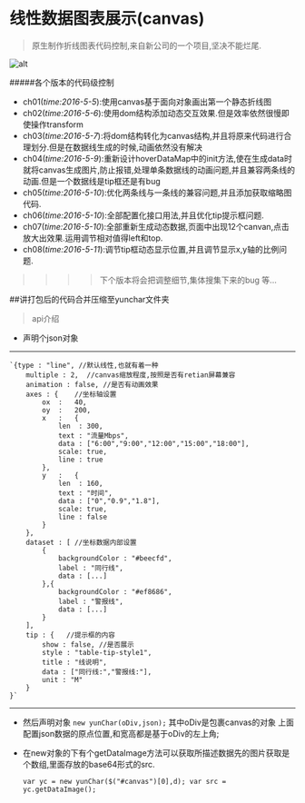 # 线性数据图表展示(canvas)
>原生制作折线图表代码控制,来自新公司的一个项目,坚决不能烂尾.

![alt](http://a.hiphotos.baidu.com/baike/c0%3Dbaike80%2C5%2C5%2C80%2C26/sign=77ccbdbdd300baa1ae214fe92679d277/63d0f703918fa0ece00b145c249759ee3c6ddb97.jpg "感谢优秀的canvas")

#####各个版本的代码级控制
* ch01(*time:2016-5-5*):使用canvas基于面向对象画出第一个静态折线图
* ch02(*time:2016-5-6*):使用dom结构添加动态交互效果.但是效率依然很慢即使操作transform
* ch03(*time:2016-5-7*):将dom结构转化为canvas结构,并且将原来代码进行合理划分.但是在数据线生成的时候,动画依然没有解决
* ch04(*time:2016-5-9*):重新设计hoverDataMap中的init方法,使在生成data时就将canvas生成图片,防止报错,处理单条数据线的动画问题,并且兼容两条线的动画.但是一个数据线是tip框还是有bug
* ch05(*time:2016-5-10*):优化两条线与一条线的兼容问题,并且添加获取缩略图代码.
* ch06(*time:2016-5-10*):全部配置化接口用法,并且优化tip提示框问题.
* ch07(*time:2016-5-10*):全部重新生成动态数据,页面中出现12个canvan,点击放大出效果.运用调节相对值得left和top.
* ch08(*time:2016-5-11*):调节tip框动态显示位置,并且调节显示x,y轴的比例问题.


>>>>下个版本将会把调整细节,集体搜集下来的bug 等...

##讲打包后的代码合并压缩至yunchar文件夹
>api介绍
* 声明个json对象
***
    `{type : "line", //默认线性,也就有着一种
        multiple : 2,  //canvas缩放程度,按照是否有retian屏幕兼容
        animation : false, //是否有动画效果
        axes : {    //坐标轴设置
            ox  :   40,
            oy  :   200,
            x   :   {
                len  : 300,
                text : "流量Mbps",
                data : ["6:00","9:00","12:00","15:00","18:00"],
                scale: true,
                line : true
            },
            y   :   {
                len  : 160,
                text : "时间",
                data : ["0","0.9","1.8"],
                scale: true,
                line : false
            }
        },
        dataset : [ //坐标数据内部设置
            {
                backgroundColor : "#beecfd",
                label : "同行线",
                data : [...]
            },{
                backgroundColor : "#ef8686",
                label : "警报线",
                data : [...]
            }
        ],
        tip : {   //提示框的内容
            show : false, //是否展示
            style : "table-tip-style1",
            title : "线说明",
            data : ["同行线:","警报线:"],
            unit : "M"
        }
    }`
***
* 然后声明对象
    `new yunChar(oDiv,json);`
    其中oDiv是包裹canvas的对象
    上面配置json数据的原点位置,和宽高都是基于oDiv的左上角;
* 在new对象的下有个getDataImage方法可以获取所描述数据先的图片获取是个数组,里面存放的base64形式的src.

    `var yc = new yunChar($("#canvas")[0],d);
     var src = yc.getDataImage();`